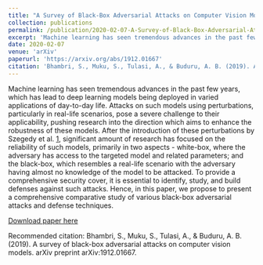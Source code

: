 ```yaml
---
title: "A Survey of Black-Box Adversarial Attacks on Computer Vision Models"
collection: publications
permalink: /publication/2020-02-07-A-Survey-of-Black-Box-Adversarial-Attacks-on-Computer-Vision-Models
excerpt: 'Machine learning has seen tremendous advances in the past few years, which has lead to deep learning models being deployed in varied applications of day-to-day life. Attacks on such models using perturbations, particularly in real-life scenarios, pose a severe challenge to their applicability, pushing research into the direction which aims to enhance the robustness of these models. After the introduction of these perturbations by Szegedy et al. [1], significant amount of research has focused on the reliability of such models, primarily in two aspects - white-box, where the adversary has access to the targeted model and related parameters; and the black-box, which resembles a real-life scenario with the adversary having almost no knowledge of the model to be attacked. To provide a comprehensive security cover, it is essential to identify, study, and build defenses against such attacks. Hence, in this paper, we propose to present a comprehensive comparative study of various black-box adversarial attacks and defense techniques.'
date: 2020-02-07
venue: 'arXiv'
paperurl: 'https://arxiv.org/abs/1912.01667'
citation: 'Bhambri, S., Muku, S., Tulasi, A., & Buduru, A. B. (2019). A survey of black-box adversarial attacks on computer vision models. arXiv preprint arXiv:1912.01667.'
---
```

Machine learning has seen tremendous advances in the past few years, which has lead to deep learning models being deployed in varied applications of day-to-day life. Attacks on such models using perturbations, particularly in real-life scenarios, pose a severe challenge to their applicability, pushing research into the direction which aims to enhance the robustness of these models. After the introduction of these perturbations by Szegedy et al. [1](https://arxiv.org/abs/1312.6199), significant amount of research has focused on the reliability of such models, primarily in two aspects - white-box, where the adversary has access to the targeted model and related parameters; and the black-box, which resembles a real-life scenario with the adversary having almost no knowledge of the model to be attacked. To provide a comprehensive security cover, it is essential to identify, study, and build defenses against such attacks. Hence, in this paper, we propose to present a comprehensive comparative study of various black-box adversarial attacks and defense techniques.

[Download paper here](https://github.com/sbhambr1/siddhantbhambri.github.io/raw/master/files/A%20Study%20of%20Black%20Box%20Adversarial%20Attacks%20in%20Computer%20Vision.pdf)

Recommended citation: Bhambri, S., Muku, S., Tulasi, A., & Buduru, A. B. (2019). A survey of black-box adversarial attacks on computer vision models. arXiv preprint arXiv:1912.01667.